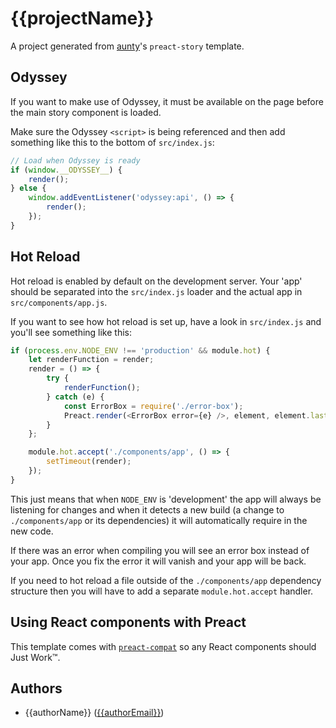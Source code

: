# {{projectName}}

A project generated from [aunty](https://github.com/abcnews/aunty)'s `preact-story` template.


## Odyssey

If you want to make use of Odyssey, it must be available on the page before the main story component is loaded.

Make sure the Odyssey `<script>` is being referenced and then add something like this to the bottom of `src/index.js`:

```javascript
// Load when Odyssey is ready
if (window.__ODYSSEY__) {
    render();
} else {
    window.addEventListener('odyssey:api', () => {
        render();
    });
}
```


## Hot Reload

Hot reload is enabled by default on the development server. Your 'app' should be separated into the `src/index.js` loader
and the actual app in `src/components/app.js`.

If you want to see how hot reload is set up, have a look in `src/index.js` and you'll see something like this:

```javascript
if (process.env.NODE_ENV !== 'production' && module.hot) {
    let renderFunction = render;
    render = () => {
        try {
            renderFunction();
        } catch (e) {
            const ErrorBox = require('./error-box');
            Preact.render(<ErrorBox error={e} />, element, element.lastChild);
        }
    };

    module.hot.accept('./components/app', () => {
        setTimeout(render);
    });
}
```

This just means that when `NODE_ENV` is 'development' the app will always be listening for changes and when it detects
a new build (a change to `./components/app` or its dependencies) it will automatically require in the new code.

If there was an error when compiling you will see an error box instead of your app. Once you fix the error it will vanish
and your app will be back.

If you need to hot reload a file outside of the `./components/app` dependency structure then you will have to add a separate `module.hot.accept` handler.


## Using React components with Preact

This template comes with [`preact-compat`](https://www.npmjs.com/package/preact-compat) so any React components should
Just Work™.


## Authors

- {{authorName}} ([{{authorEmail}}](mailto:{{authorEmail}}))
